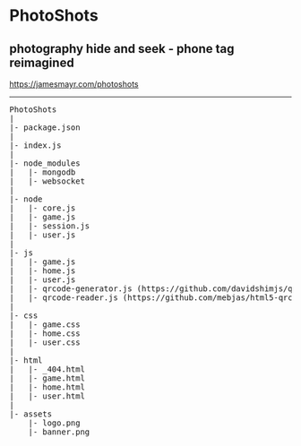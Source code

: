 # PhotoShots
## photography hide and seek - phone tag reimagined

https://jamesmayr.com/photoshots

---
<pre>
PhotoShots
|
|- package.json
|
|- index.js
|
|- node_modules
|   |- mongodb
|   |- websocket
|
|- node
|   |- core.js
|   |- game.js
|   |- session.js
|   |- user.js
|
|- js
|   |- game.js
|   |- home.js
|   |- user.js
|   |- qrcode-generator.js (https://github.com/davidshimjs/qrcodejs)
|   |- qrcode-reader.js (https://github.com/mebjas/html5-qrcode)
|
|- css
|   |- game.css
|   |- home.css
|   |- user.css
|
|- html
|   |- _404.html
|   |- game.html
|   |- home.html
|   |- user.html
|
|- assets
    |- logo.png
    |- banner.png
</pre>
